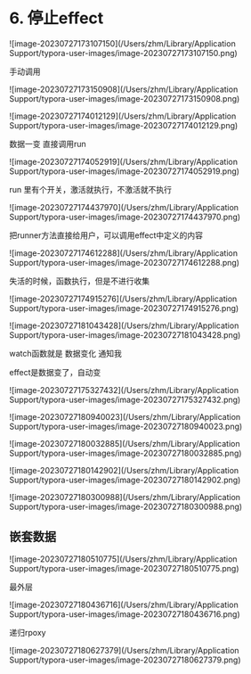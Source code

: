 # 6. 停止effect

![image-20230727173107150](/Users/zhm/Library/Application Support/typora-user-images/image-20230727173107150.png)



手动调用

![image-20230727173150908](/Users/zhm/Library/Application Support/typora-user-images/image-20230727173150908.png)



![image-20230727174012129](/Users/zhm/Library/Application Support/typora-user-images/image-20230727174012129.png)

数据一变 直接调用run

![image-20230727174052919](/Users/zhm/Library/Application Support/typora-user-images/image-20230727174052919.png)



run 里有个开关，激活就执行，不激活就不执行

![image-20230727174437970](/Users/zhm/Library/Application Support/typora-user-images/image-20230727174437970.png)



把runner方法直接给用户，可以调用effect中定义的内容

![image-20230727174612288](/Users/zhm/Library/Application Support/typora-user-images/image-20230727174612288.png)



失活的时候，函数执行，但是不进行收集

![image-20230727174915276](/Users/zhm/Library/Application Support/typora-user-images/image-20230727174915276.png)

![image-20230727181043428](/Users/zhm/Library/Application Support/typora-user-images/image-20230727181043428.png)

watch函数就是 数据变化 通知我

effect是数据变了，自动变

![image-20230727175327432](/Users/zhm/Library/Application Support/typora-user-images/image-20230727175327432.png)



![image-20230727180940023](/Users/zhm/Library/Application Support/typora-user-images/image-20230727180940023.png)

![image-20230727180032885](/Users/zhm/Library/Application Support/typora-user-images/image-20230727180032885.png)

![image-20230727180142902](/Users/zhm/Library/Application Support/typora-user-images/image-20230727180142902.png)



![image-20230727180300988](/Users/zhm/Library/Application Support/typora-user-images/image-20230727180300988.png)



## 嵌套数据

![image-20230727180510775](/Users/zhm/Library/Application Support/typora-user-images/image-20230727180510775.png)

最外层

![image-20230727180436716](/Users/zhm/Library/Application Support/typora-user-images/image-20230727180436716.png)



递归rpoxy

![image-20230727180627379](/Users/zhm/Library/Application Support/typora-user-images/image-20230727180627379.png)







